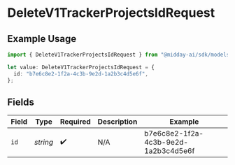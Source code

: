 # DeleteV1TrackerProjectsIdRequest

## Example Usage

```typescript
import { DeleteV1TrackerProjectsIdRequest } from "@midday-ai/sdk/models/operations";

let value: DeleteV1TrackerProjectsIdRequest = {
  id: "b7e6c8e2-1f2a-4c3b-9e2d-1a2b3c4d5e6f",
};
```

## Fields

| Field                                | Type                                 | Required                             | Description                          | Example                              |
| ------------------------------------ | ------------------------------------ | ------------------------------------ | ------------------------------------ | ------------------------------------ |
| `id`                                 | *string*                             | :heavy_check_mark:                   | N/A                                  | b7e6c8e2-1f2a-4c3b-9e2d-1a2b3c4d5e6f |